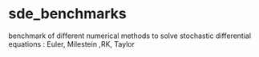 # sde_benchmarks
benchmark of different numerical methods to solve stochastic differential equations : Euler, Milestein ,RK, Taylor
